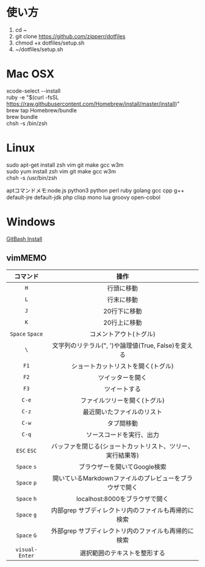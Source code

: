 #  使い方
1. cd ~
2. git clone https://github.com/zipperr/dotfiles
3. chmod +x dotfiles/setup.sh
4. ~/dotfiles/setup.sh

#  Mac OSX
xcode-select --install  
ruby -e "$(curl -fsSL https://raw.githubusercontent.com/Homebrew/install/master/install)"  
brew tap Homebrew/bundle  
brew bundle  
chsh -s /bin/zsh   

#  Linux
sudo apt-get install zsh vim git make gcc w3m  
sudo yum install zsh vim git make gcc w3m  
chsh -s /usr/bin/zsh

aptコマンドメモ:node.js python3 python perl ruby golang gcc cpp g++  
default-jre default-jdk php clisp mono lua groovy open-cobol

#  Windows
[GitBash Install](http://gitforwindows.org)  

##  vimMEMO
| コマンド        | 操作                                                       |
| :-------------: | :--------------------------------------------------------: |
| `H`             | 行頭に移動                                                 |
| `L`             | 行末に移動                                                 |
| `J`             | 20行下に移動                                               |
| `K`             | 20行上に移動                                               |
| `Space` `Space` | コメントアウト(トグル)                                     |
| `\`             | 文字列のリテラル(", ')や論理値(True, False)を変える        |
| `F1`            | ショートカットリストを開く(トグル)                         |
| `F2`            | ツイッターを開く                                           |
| `F3`            | ツイートする                                               |
| `C-e`           | ファイルツリーを開く(トグル)                               |
| `C-z`           | 最近開いたファイルのリスト                                 |
| `C-w`           | タブ間移動                                                 |
| `C-q`           | ソースコードを実行、出力                                   |
| `ESC` `ESC`     | バッファを閉じる(ショートカットリスト、ツリー、実行結果等) |
| `Space` `s`     | ブラウザーを開いてGoogle検索                               |
| `Space` `p`     | 開いているMarkdownファイルのプレビューをブラウザで開く     |
| `Space` `h`     | localhost:8000をブラウザで開く                             |
| `Space` `g`     | 内部grep サブディレクトリ内のファイルも再帰的に検索        |
| `Space` `G`     | 外部grep サブディレクトリ内のファイルも再帰的に検索        |
| `visual-Enter`  | 選択範囲のテキストを整形する                               |
